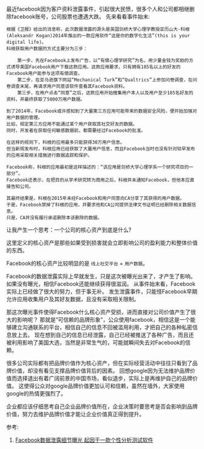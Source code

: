 <!---
markmeta_author: 望哥
markmeta_date: 2018-04-01
markmeta_title: 品牌价值也是公司的核心资产
markmeta_categories: thought
markmeta_tags: management,company

-->

最近facebook因为客户资料泄露事件，引起很大民愤，很多个人和公司都相继删除facebook账号，公司股票也遭遇大跌。
先来看看事件始末:
```
根据《卫报》给出的消息称，此次数据泄露的源头是英国剑桥大学心理学教授亚历山大-科根(Aleksandr Kogan)2014年推出的一款应用软件“这是你的数字化生活”(this is your digital life)。
科根获取用户数据的方式主要分为三步：

    第一步，先在Facebook上发布广告，以“有偿心理学研究”为名，用少量金钱为奖励的方式诱导美国Facebook用户下载这款应用。这款应用要求，只有拥有185名以上的好友的Facebook用户能参与这项有偿调查。
    第二步，在亚马逊旗下网站“Mechanical Turk”和“Qualtrics”上参加问卷调查，在问卷调查末尾，再请求用户同意该软件查看其Facebook资料。
    第三步，在用户点击“同意”之后，这款应用开始搜集用户本人以及用户至少185名好友的资料，并最终获取了5000万用户数据。

到了2014年，Facebook或许感知到了大量第三方应用可能带来的数据安全风险，便开始加强对用户数据的管理。
比如，规定第三方应用不能通过某个用户获取其社交好友的数据。
同时，开发者在获取任何敏感数据前，都需要经过Facebook的批准。

在这样的规则下，科根的应用最多只能获得30万用户信息。
但当新规发布时，科根应用已经获取了大量用户信息，而且Facebook当时也没有针对较早发布的应用采取相关措施进行数据追踪和保护。

Facebook称，科根的应用最初是这样描述的：“该应用是剑桥大学心理学系一个研究项目的一部分”。
Facebook还表示，在把目的从学术研究转为商用之后，科根并未通知Facebook，但他本应直接告知公司。

其最终结果是，科根在2015年未经Facebook和用户同意向CA分享了其获得的用户数据。
于是，Facebook禁掉了科根的应用，并要求他和CA公司提供法律文书证明已经删除相关数据信息。
只是，CA并没有履行承诺删除本该删除的数据。
```

让我产生一个思考：一个公司的核心资产到底是什么?

这里定义的核心资产是那些如果受到损害就会立即影响公司的盈利能力和整体价值的东西。

Facebook的核心资产比较明显的是 `线上社交平台` + `用户数据`。

Facebook的数据泄露实际上早就发生，只是这次被曝光出来了，才产生了影响。
如果没有曝光，相信Facebook还能继续获得很滋润。
从事件始末看，Facebook实际上已经做了很大的努力，但于事无补。
发生泄露事件，只能怪Facebook早期允许应用收集用户及其好友数据，且没有采取相关限制。

那这次曝光事件使得Facebook什么核心资产受损，进而直接对公司价值产生了很大的影响呢？
那就是“可信赖的品牌形象”，公众使用facebook，相信这是一个能够建立沟通联系的平台，相信自己的信息不回被滥用利用，才把自己的各种私密信息放上去。
现在想到自己的信息已经泄露，自己已经被推送了各种广告，而且还被利用影响了美国大选，当然是非常生气的，可能就瞬间失去对Facebook的信赖。

很多公司实际都有把品牌价值作为核心资产，但在实际经营活动中往往只看到了品牌价值，却没有看见支撑品牌价值背后的因素。
回想google因为无法维护品牌价值而选择退出有着广阔前景的中国市场，看似退步，实际上是再维护自己的品牌价值。
这使得公众对google品牌价值更加认可和信赖，虽然在墙外，大家使用google的热情更强烈了。

企业都应该仔细思考自己企业品牌价值所在，企业决策时要思考是否会影响到品牌价值，努力去维护品牌价值才能让企业价值真正得到提升。


参考:
1. [Facebook数据泄露细节曝光 起因于一款个性分析测试软件](http://netsecurity.51cto.com/art/201803/568863.htm)



